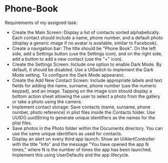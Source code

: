 # Phone-Book

Requirements of my assigned task:

* Create the Main Screen: Display a list of contacts sorted alphabetically. Each contact should include a name, phone number, and a default photo (display a generic image if no avatar is available, similar to Facebook).
* Create a navigation bar: The title should be "Phone Book". On the left side, add a Settings button (use the Settings icon), and on the right side, add a button to add a new contact (use the "+" icon).
* Create the Settings Screen: Include one option to enable Dark Mode. By default, it should be disabled. Use a UISwitch to implement the Dark Mode setting. To configure the Dark Mode appearanc.
* Create the Add New Contact Screen: Include appropriate labels and text fields for adding the name, surname, phone number (use the numeric keypad), and an image. Tapping on the image icon should display a bottom action sheet allowing the user to select a photo from the gallery or take a photo using the camera.
* Implement contact storage: Save contacts (name, surname, phone number, photo reference) in plist files inside the Contacts folder. Use UUID().uuidString to generate unique identifiers as the names for the plist files.
* Save photos in the Photo folder within the Documents directory. You can use the same unique identifiers as used for contacts.
* Display an alert on every third app launch: Show an UIAlertController with the title "Info" and the message "You have opened the app N times," where N is the number of times the app has been launched. Implement this using UserDefaults and the app lifecycle.
